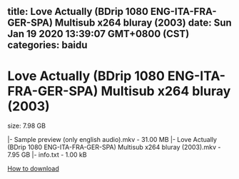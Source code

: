 
title: Love Actually (BDrip 1080 ENG-ITA-FRA-GER-SPA) Multisub x264 bluray (2003)
date: Sun Jan 19 2020 13:39:07 GMT+0800 (CST)    
categories: baidu
---

# Love Actually (BDrip 1080 ENG-ITA-FRA-GER-SPA) Multisub x264 bluray (2003)
size: 7.98 GB
 
 
|- Sample preview (only english audio).mkv - 31.00 MB
|- Love Actually (BDrip 1080 ENG-ITA-FRA-GER-SPA) Multisub x264 bluray (2003).mkv - 7.95 GB
|- info.txt - 1.00 kB

[How to download](https://bpcam.bemobtrk.com/go/2ceec3aa-1ca2-46d6-b9ff-aaa5c184517c?jno=3187)